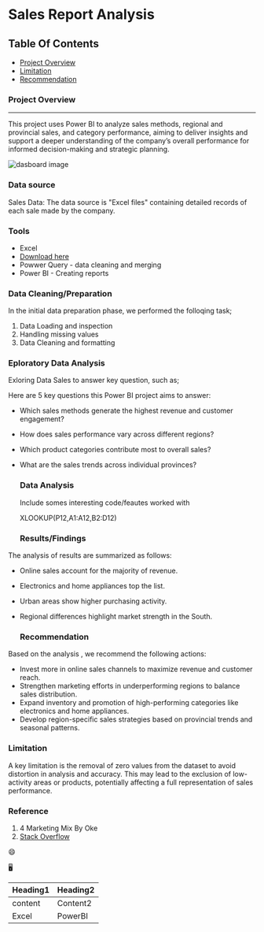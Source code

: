 # Sales Report Analysis

## Table Of Contents

- [Project Overview](#project-overview)
- [Limitation](#limitation)
- [Recommendation](#recommendation)
  

### Project Overview

---

This project uses Power BI to analyze sales methods, regional and provincial sales, and category performance, aiming to deliver insights and support a deeper understanding of the company’s overall performance for informed decision-making and strategic planning.

![dasboard image](https://github.com/user-attachments/assets/1af2c398-31c5-4605-a3a4-bcefa5ed5bbd)


### Data source

Sales Data: The data source is "Excel files" containing detailed records of each sale made by the company.

### Tools

- Excel
- [Download here](https://microsoft.com)
- Powwer Query - data cleaning and merging
- Power BI - Creating reports


### Data Cleaning/Preparation


In the initial data preparation phase, we performed the folloqing task;
1. Data Loading and inspection
2. Handling missing values
3. Data Cleaning and formatting

### Eploratory  Data Analysis

Exloring Data Sales to answer key question, such as;

Here are 5 key questions this Power BI project aims to answer:

- Which sales methods generate the highest revenue and customer engagement?  
- How does sales performance vary across different regions?  
- Which product categories contribute most to overall sales?  
- What are the sales trends across individual provinces?

  ### Data Analysis

  Include somes interesting code/feautes worked with

  XLOOKUP(P12,A1:A12,B2:D12)


  ### Results/Findings
  
The analysis of results are summarized as follows:
  - Online sales account for the majority of revenue.
  - Electronics and home appliances top the list.
  - Urban areas show higher purchasing activity.
  - Regional differences highlight market strength in the South.


    ### Recommendation

Based on the analysis , we recommend the following actions:
   - Invest more in online sales channels to maximize revenue and customer reach.
   - Strengthen marketing efforts in underperforming regions to balance sales distribution.
   - Expand inventory and promotion of high-performing categories like electronics and home appliances.
   - Develop region-specific sales strategies based on provincial trends and seasonal patterns.


### Limitation

A key limitation is the removal of zero values from the dataset to avoid distortion in analysis and accuracy. This may lead to the exclusion of low-activity areas or products, potentially affecting a full representation of sales performance.


### Reference

1. 4 Marketing Mix By Oke
2.  [Stack Overflow](https://stack.com)

😄

🖥️

|Heading1|Heading2|
|--------|--------|
|content|Content2|
|Excel|PowerBI|



